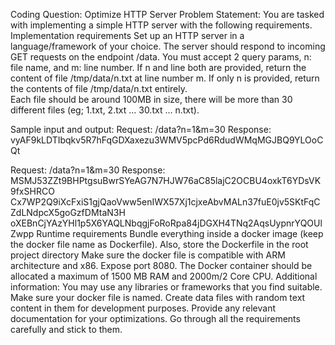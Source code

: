 Coding Question: Optimize HTTP Server
Problem Statement:
You are tasked with implementing a simple HTTP server with the following requirements. 
Implementation requirements
Set up an HTTP server in a language/framework of your choice.
The server should respond to incoming GET requests on the endpoint /data.
You must accept 2 query params, n: file name, and m: line number.
If n and line both are provided, return the content of file /tmp/data/n.txt at line number m.
If only n is provided, return the contents of file /tmp/data/n.txt entirely.  
Each file should be around 100MB in size, there will be more than 30 different files (eg; 1.txt, 2.txt ... 30.txt … n.txt).

Sample input and output:
Request: /data?n=1&m=30
Response: vyAF9kLDTIbqkv5R7hFqGDXaxezu3WMV5pcPd6RdudWMqMGJBQ9YLOoCQt  

Request: /data?n=1&m=30
Response: 
MSMJ53ZZt9BHPtgsuBwrSYeAG7N7HJW76aC85lajC2OCBU4oxkT6YDsVK9fxSHRCO
Cx7WP2Q9iXcFxiS1gjQaoVww5enIWX57Xj1cjxeAbvMALn37fuE0jv5SKtFqCZdLNdpcX5goGzfDMtaN3H
oXEBnCjYAzYHl1p5X6YAQLNbqgjFoRoRpa84jDGXH4TNq2AqsUypnrYQOUlZwpp
Runtime requirements
Bundle everything inside a docker image (keep the docker file name as Dockerfile).
Also, store the Dockerfile in the root project directory
Make sure the docker file is compatible with ARM architecture and x86.
Expose port 8080.
The Docker container should be allocated a maximum of 1500 MB RAM and 2000m/2 Core CPU.
Additional information:
You may use any libraries or frameworks that you find suitable.
Make sure your docker file is named.
Create data files with random text content in them for development purposes.
Provide any relevant documentation for your optimizations.
Go through all the requirements carefully and stick to them.
